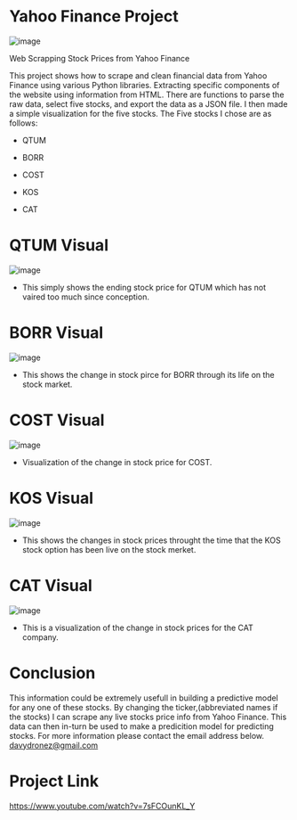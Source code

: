 # **Yahoo Finance Project**

![image](https://github.com/JoeBwonKenobi/Yahoo_Finance_Project/assets/117705408/89e45aa7-86cb-4ebd-9981-52bcb048fee5)


 Web Scrapping Stock Prices from Yahoo Finance


This project shows how to scrape and clean financial data from Yahoo Finance using various Python libraries. Extracting specific components of the website using information from HTML. There are functions to parse the raw data, select five stocks, and export the data as a JSON file. I then made a simple visualization for the five stocks. The Five stocks I chose are as follows:

- QTUM

- BORR

- COST

- KOS

- CAT

# **QTUM Visual**
![image](https://user-images.githubusercontent.com/117705408/233172350-a5b2e71d-be11-47b6-bcc4-e1999df0c8da.png)

- This simply shows the ending stock price for QTUM which has not vaired too much since conception.

# **BORR Visual**
![image](https://user-images.githubusercontent.com/117705408/233172465-9aabecbb-ce54-4168-ab11-a402d6034fb6.png)

- This shows the change in stock pirce for BORR through its life on the stock market.

# **COST Visual**
![image](https://user-images.githubusercontent.com/117705408/233172512-37976d1f-310a-4573-9f84-bbaab93215c0.png)

- Visualization of the change in stock price for COST.

# **KOS Visual**
![image](https://user-images.githubusercontent.com/117705408/233172543-2acaf4b3-e22d-4d42-b9d7-556adef17a84.png)

- This shows the changes in stock prices throught the time that the KOS stock option has been live on the stock merket.

# **CAT Visual**
![image](https://user-images.githubusercontent.com/117705408/233172578-2df1a851-69ec-4b83-9d5f-2dbd45ae8c64.png)

- This is a visualization of the change in stock prices for the CAT company.

# **Conclusion**

This information could be extremely usefull in building a predictive model for any one of these stocks. By changing the ticker,(abbreviated names if the stocks) I can scrape any live stocks price info from Yahoo Finance. This data can then in-turn be used to make a predicition model for predicting stocks. For more information please contact the email address below.
 davydronez@gmail.com
 
 # **Project Link**
 
https://www.youtube.com/watch?v=7sFCOunKL_Y




